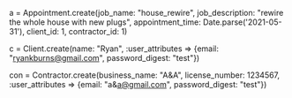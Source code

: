 a = Appointment.create(job_name: "house_rewire", job_description: "rewire the whole house with new plugs", appointment_time: Date.parse('2021-05-31'), client_id: 1, contractor_id: 1)

c = Client.create(name: "Ryan", :user_attributes => {email: "ryankburns@gmail.com", password_digest: "test"})

con = Contractor.create(business_name: "A&A", license_number: 1234567, :user_attributes => {email: "a&a@gmail.com", password_digest: "test"})